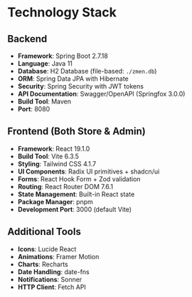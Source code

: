 # Technology Stack

## Backend
- **Framework**: Spring Boot 2.7.18
- **Language**: Java 11
- **Database**: H2 Database (file-based: `./zmen.db`)
- **ORM**: Spring Data JPA with Hibernate
- **Security**: Spring Security with JWT tokens
- **API Documentation**: Swagger/OpenAPI (Springfox 3.0.0)
- **Build Tool**: Maven
- **Port**: 8080

## Frontend (Both Store & Admin)
- **Framework**: React 19.1.0
- **Build Tool**: Vite 6.3.5
- **Styling**: Tailwind CSS 4.1.7
- **UI Components**: Radix UI primitives + shadcn/ui
- **Forms**: React Hook Form + Zod validation
- **Routing**: React Router DOM 7.6.1
- **State Management**: Built-in React state
- **Package Manager**: pnpm
- **Development Port**: 3000 (default Vite)

## Additional Tools
- **Icons**: Lucide React
- **Animations**: Framer Motion
- **Charts**: Recharts
- **Date Handling**: date-fns
- **Notifications**: Sonner
- **HTTP Client**: Fetch API